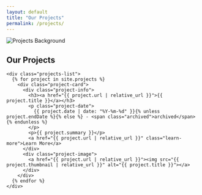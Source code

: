 ```yaml
---
layout: default
title: "Our Projects"
permalink: /projects/
---
```


<div class="projects-hero">
  <img src="{{ '/assets/bg-projects.jpg' | relative_url }}" alt="Projects Background">
</div>

<main class="projects-page">
  <section class="projects-section">
    <div class="project-title-section">
      <h1>Our Projects</h1>
    </div>

    <div class="projects-list">
      {% for project in site.projects %}
        <div class="project-card">
          <div class="project-info">
            <h3><a href="{{ project.url | relative_url }}">{{ project.title }}</a></h3>
            <p class="project-date">
              {{ project.date | date: "%Y-%m-%d" }}{% unless project.endDate %}{% else %} - <span class="archived">archived</span>{% endunless %}
            </p>
            <p>{{ project.summary }}</p>
            <a href="{{ project.url | relative_url }}" class="learn-more">Learn More</a>
          </div>
          <div class="project-image">
            <a href="{{ project.url | relative_url }}"><img src="{{ project.thumbnail | relative_url }}" alt="{{ project.title }}"></a>
          </div>
        </div>
      {% endfor %}
    </div>
  </section>
</main> 